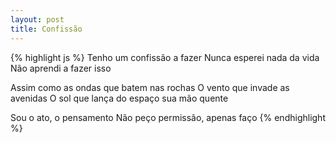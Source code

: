 ```yaml
---
layout: post
title: Confissão 
---
```


{% highlight js %}
Tenho um confissão a fazer
Nunca esperei nada da vida
Não aprendi a fazer isso

Assim como as ondas que batem nas rochas
O vento que invade as avenidas
O sol que lança do espaço sua mão quente

Sou o ato, o pensamento
Não peço permissão, apenas faço
{% endhighlight %}
